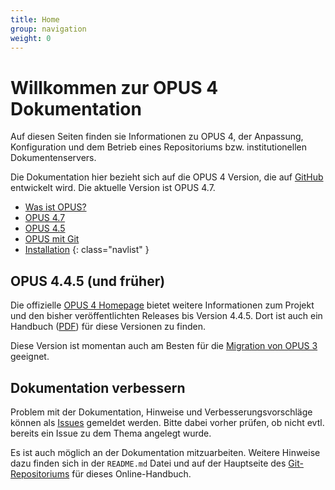 ```yaml
---
title: Home
group: navigation
weight: 0
---
```


# Willkommen zur OPUS 4 Dokumentation

Auf diesen Seiten finden sie Informationen zu OPUS 4, der Anpassung, Konfiguration und dem Betrieb eines Repositoriums
bzw. institutionellen Dokumentenservers.

Die Dokumentation hier bezieht sich auf die OPUS 4 Version, die auf [GitHub][GITHUB] entwickelt wird. Die aktuelle
Version ist OPUS 4.7.

* [Was ist OPUS?](introduction.html)
* [OPUS 4.7](opus47.html)
* [OPUS 4.5](opus45.html)
* [OPUS mit Git](gitopus.html)
* [Installation](installation/index.html)
{: class="navlist" }

## OPUS 4.4.5 (und früher)

Die offizielle [OPUS 4 Homepage][OPUS4] bietet weitere Informationen zum Projekt und den bisher veröffentlichten
Releases bis Version 4.4.5. Dort ist auch ein Handbuch ([PDF][OPUS4PDF]) für diese Versionen zu finden.

Diese Version ist momentan auch am Besten für die [Migration von OPUS 3][OPUS3MIG] geeignet.

## Dokumentation verbessern

Problem mit der Dokumentation, Hinweise und Verbesserungsvorschläge können als [Issues][ISSUES] gemeldet werden. Bitte
dabei vorher prüfen, ob nicht evtl. bereits ein Issue zu dem Thema angelegt wurde.

Es ist auch möglich an der Dokumentation mitzuarbeiten. Weitere Hinweise dazu finden sich in der `README.md` Datei und
auf der Hauptseite des [Git-Repositoriums][GITREPO] für dieses Online-Handbuch.

[GNUGPL]: http://www.gnu.org/copyleft/gpl.html
[OPUS4]: http://opus4.kobv.de
[OPUS4PDF]: https://www.kobv.de/wp-content/uploads/2015/03/kobv_opus_dokumentation_version-4.4.4_de.pdf
[GITHUB]: https://github.com/opus4
[DEVDOC]: https://opus4.github.io
[OPUS3MIG]: migration.html
[ISSUES]: https://github.com/OPUS4/userdoc/issues
[GITREPO]: https://github.com/OPUS4/userdoc

